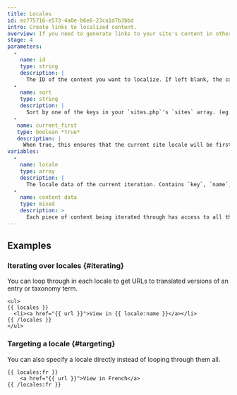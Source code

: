 ```yaml
---
title: Locales
id: ec775716-e573-4a0e-b6e6-23ca1d7b3bbd
intro: Create links to localized content.
overview: If you need to generate links to your site's content in other languages (using [multi-site](/multi-site)), you've come to the right place.
stage: 4
parameters:
  -
    name: id
    type: string
    description: |
      The ID of the content you want to localize. If left blank, the content will be taken from the context.
  -
    name: sort
    type: string
    description: |
      Sort by one of the keys in your `sites.php`'s `sites` array. (eg. `name` or `full`). If left blank, the order in the file will be maintained. Only applicable in the tag pair.
  -
   name: current_first
   type: boolean *true*
   description: |
     When true, this ensures that the current site locale will be first in the list. Only applicable in the tag pair.
variables:
  -
    name: locale
    type: array
    description: |
      The locale data of the current iteration. Contains `key`, `name`, and `full`. You can use array format to access the nested value (eg. `{{ locale:name }}`)
  -
    name: content data
    type: mixed
    description: >
      Each piece of content being iterated through has access to all the variables inside. This includes things like `title`, `content`, `url`, etc.
---
```

## Examples

### Iterating over locales {#iterating}

You can loop through in each locale to get URLs to translated versions of an entry or taxonomy term.

```
<ul>
{{ locales }}
  <li><a href="{{ url }}">View in {{ locale:name }}</a></li>
{{ /locales }}
</ul>
```

### Targeting a locale {#targeting}

You can also specify a locale directly instead of looping through them all.

```
{{ locales:fr }}
    <a href="{{ url }}">View in French</a>
{{ /locales:fr }}
```
